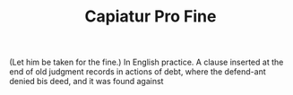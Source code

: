 ---
title: Capiatur Pro Fine
letter: C
permalink: "/definitions/bld-capiatur-pro-fine.html"
body: "(Let him be taken for the fine.) In English practice. A clause inserted at
  the end of old judgment records in actions of debt, where the defend-ant denied
  bis deed, and it was found against"
published_at: '2018-07-07'
source: Black's Law Dictionary 2nd Ed (1910)
layout: post
---